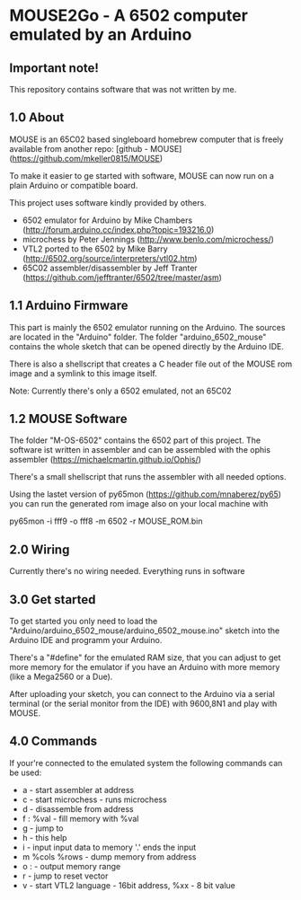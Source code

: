 MOUSE2Go - A 6502 computer emulated by an Arduino
=================================================

## Important note! 

This repository contains software that was not written by me. 


## 1.0 About

MOUSE is an 65C02 based singleboard homebrew computer that
is freely available from another repo: [github - MOUSE] (https://github.com/mkeller0815/MOUSE)

To make it easier to ge started with software, MOUSE can now run on a plain Arduino or compatible board. 

This project uses software kindly provided by others.

 - 6502 emulator for Arduino by Mike Chambers (http://forum.arduino.cc/index.php?topic=193216.0)
 - microchess by Peter Jennings (http://www.benlo.com/microchess/)
 - VTL2 ported to the 6502 by Mike Barry (http://6502.org/source/interpreters/vtl02.htm)
 - 65C02 assembler/disassembler by Jeff Tranter (https://github.com/jefftranter/6502/tree/master/asm)

## 1.1 Arduino Firmware

This part is mainly the 6502 emulator running on the Arduino. The sources are located in the 
"Arduino" folder. The folder "arduino_6502_mouse" contains the whole sketch that can be opened directly
by the Arduino IDE. 

There is also a shellscript that creates a C header file out of the MOUSE rom image and a symlink to 
this image itself. 

Note: Currently there's only a 6502 emulated, not an 65C02

## 1.2 MOUSE Software

The folder "M-OS-6502" contains the 6502 part of this project. The software ist written in assembler and 
can be assembled with the ophis assembler (https://michaelcmartin.github.io/Ophis/)

There's a small shellscript that runs the assembler with all needed options.

Using the lastet version of py65mon (https://github.com/mnaberez/py65) you can run the generated rom image 
also on your local machine with 

py65mon -i fff9 -o fff8 -m 6502 -r MOUSE_ROM.bin

## 2.0 Wiring 

Currently there's no wiring needed. Everything runs in software

## 3.0 Get started

To get started you only need to load the "Arduino/arduino_6502_mouse/arduino_6502_mouse.ino" sketch into
the Arduino IDE and programm your Arduino. 

There's a "#define" for the emulated RAM size, that you can adjust to get more memory for the emulator if
you have an Arduino with more memory (like a Mega2560 or a Due).

After uploading your sketch, you can connect to the Arduino via a serial terminal (or the serial monitor from
the IDE) with 9600,8N1 and play with MOUSE. 

## 4.0 Commands 

If your're connected to the emulated system the following commands can be used:

 - a <addr> - start assembler at address
 - c - start microchess - runs microchess 
 - d <addr> - disassemble from address
 - f <addr>:<addr> %val - fill memory with %val
 - g <addr> - jump to <addr>
 - h - this help
 - i <addr> - input <addr> input data to memory '.' ends the input
 - m <addr> %cols %rows - dump memory from address
 - o <addr>:<addr> - output memory range
 - r - jump to reset vector
 - v - start VTL2 language
 <addr> - 16bit address, %xx - 8 bit value

